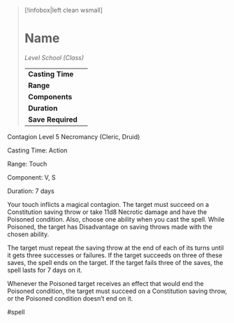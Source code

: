 > [!infobox|left clean wsmall]
> # Name
> *Level School (Class)*
> 
> | | |
> | - | - |
> | **Casting Time** | |
> | **Range** | |
> | **Components** | |
> | **Duration** | |
> | **Save Required** | |

Contagion
Level 5 Necromancy (Cleric, Druid)

Casting Time: Action

Range: Touch

Component: V, S

Duration: 7 days

Your touch inflicts a magical contagion. The target must succeed on a Constitution saving throw or take 11d8 Necrotic damage and have the Poisoned condition. Also, choose one ability when you cast the spell. While Poisoned, the target has Disadvantage on saving throws made with the chosen ability.

The target must repeat the saving throw at the end of each of its turns until it gets three successes or failures. If the target succeeds on three of these saves, the spell ends on the target. If the target fails three of the saves, the spell lasts for 7 days on it.

Whenever the Poisoned target receives an effect that would end the Poisoned condition, the target must succeed on a Constitution saving throw, or the Poisoned condition doesn’t end on it.

#spell